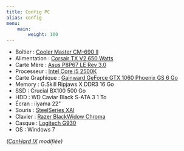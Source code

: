 ```yaml
---
title: Config PC
alias: config
menu:
    main:
        weight: 100
---
```

- Boîtier : [Cooler Master CM-690 II](http://www.coolermaster.com/case/mid-tower/cm-690-ii-ver-2/)
- Alimentation : [Corsair TX V2 650 Watts](http://www.materiel.net/alimentation-pour-pc/corsair-tx-v2-650w-64329.html)
- Carte Mère : [Asus P8P67 LE Rev 3.0](https://www.asus.com/Motherboards/P8P67_LE/)
- Processeur : [Intel Core i5 2500K](http://ark.intel.com/products/52209/Intel-Core-i5-2500-Processor-6M-Cache-up-to-3_70-GHz)
- Carte Graphique : [Gainward GeForce GTX 1060 Phoenix GS 6 Go](http://www.gainward.com/main/vgapro.php?id=988)
- Memory : G.Skill Ripjaws X DDR3 16 Go
- SSD : Crucial BX100 500 Go
- HDD : WD Caviar Black S-ATA 3 1 To
- Écran : iiyama 22"
- Souris : [SteelSeries XAI](http://www.lesnumeriques.com/souris/steelseries-xai-p7147/test.html)
- Clavier : [Razer BlackWidow Chroma](http://www.razerzone.com/gaming-keyboards-keypads/razer-blackwidow-chroma)
- Casque : [Logitech G930](http://gaming.logitech.com/en-us/product/g930-7-1-wireless-gaming-headset)
- OS : Windows 7

_([CanHard IX](http://www.materiel.net/ordinateur/materiel-net-canhard-ix-70538.html) modifiée)_
